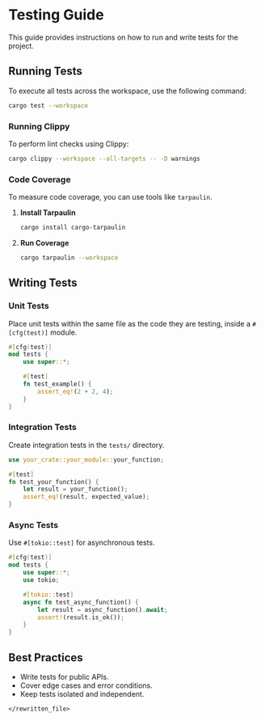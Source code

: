 # Testing Guide

This guide provides instructions on how to run and write tests for the project.

## Running Tests

To execute all tests across the workspace, use the following command:

```bash
cargo test --workspace
```

### Running Clippy

To perform lint checks using Clippy:

```bash
cargo clippy --workspace --all-targets -- -D warnings
```

### Code Coverage

To measure code coverage, you can use tools like `tarpaulin`.

1. **Install Tarpaulin**

   ```bash
   cargo install cargo-tarpaulin
   ```

2. **Run Coverage**

   ```bash
   cargo tarpaulin --workspace
   ```

## Writing Tests

### Unit Tests

Place unit tests within the same file as the code they are testing, inside a `#[cfg(test)]` module.

```rust
#[cfg(test)]
mod tests {
    use super::*;

    #[test]
    fn test_example() {
        assert_eq!(2 + 2, 4);
    }
}
```

### Integration Tests

Create integration tests in the `tests/` directory.

```rust:tests/integration_test.rs
use your_crate::your_module::your_function;

#[test]
fn test_your_function() {
    let result = your_function();
    assert_eq!(result, expected_value);
}
```

### Async Tests

Use `#[tokio::test]` for asynchronous tests.

```rust
#[cfg(test)]
mod tests {
    use super::*;
    use tokio;

    #[tokio::test]
    async fn test_async_function() {
        let result = async_function().await;
        assert!(result.is_ok());
    }
}
```

## Best Practices

- Write tests for public APIs.
- Cover edge cases and error conditions.
- Keep tests isolated and independent.
``` 
</rewritten_file>
